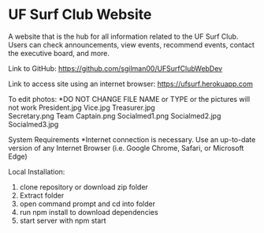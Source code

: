 # UF Surf Club Website
A website that is the hub for all information related to the UF Surf Club. Users can check announcements, view events, recommend events, contact the executive board, and more.

Link to GitHub: https://github.com/sgilman00/UFSurfClubWebDev

Link to access site using an internet browser: https://ufsurf.herokuapp.com 

To edit photos: 
*DO NOT CHANGE FILE NAME or TYPE or the pictures will not work 
President.jpg        Vice.jpg              Treasurer.jpg    
Secretary.png        Team Captain.png      Socialmed1.png
Socialmed2.jpg       Socialmed3.jpg

System Requirements
*Internet connection is necessary.
Use an up-to-date version of any Internet Browser (i.e. Google Chrome, Safari, or Microsoft Edge)

Local Installation:
1. clone repository or download zip folder
2. Extract folder
3. open command prompt and cd into folder
4. run npm install to download dependencies
5. start server with npm start

